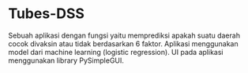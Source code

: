 # Tubes-DSS

Sebuah aplikasi dengan fungsi yaitu memprediksi apakah suatu daerah cocok divaksin atau tidak berdasarkan 6 faktor.
Aplikasi menggunakan model dari machine learning (logistic regression).
UI pada aplikasi menggunakan library PySimpleGUI.

